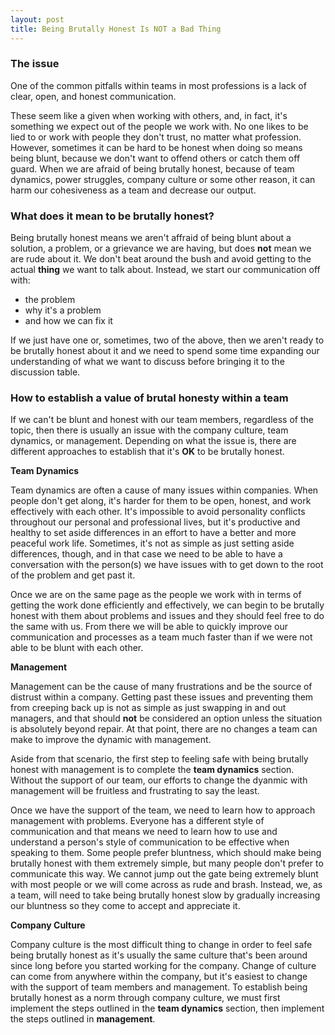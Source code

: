 ```yaml
---
layout: post
title: Being Brutally Honest Is NOT a Bad Thing
---
```


### The issue

One of the common pitfalls within teams in most professions is a lack of clear, open, and honest communication. 

These seem like a given when working with others, and, in fact, it's something we expect out of the people we work with. No one likes to be lied to or work with people they don't trust, no matter what profession. However, sometimes it can be hard to be honest when doing so means being blunt, because we don't want to offend others or catch them off guard. When we are afraid of being brutally honest, because of team dynamics, power struggles, company culture or some other reason, it can harm our cohesiveness as a team and decrease our output.

### What does it mean to be brutally honest? 
Being brutally honest means we aren't affraid of being blunt about a solution, a problem, or a grievance we are having, but does **not** mean we are rude about it. We don't beat around the bush and avoid getting to the actual **thing** we want to talk about. Instead, we start our communication off with:
* the problem 
* why it's a problem
* and how we can fix it
  
  
If we just have one or, sometimes, two of the above, then we aren't ready to be brutally honest about it and we need to spend some time expanding our understanding of what we want to discuss before bringing it to the discussion table.

### How to establish a value of brutal honesty within a team

If we can't be blunt and honest with our team members, regardless of the topic, then there is usually an issue with the company culture, team dynamics, or management. Depending on what the issue is, there are different approaches to establish that it's **OK** to be brutally honest.


**Team Dynamics**

Team dynamics are often a cause of many issues within companies. When people don't get along, it's harder for them to be open, honest, and work effectively with each other. It's impossible to avoid personality conflicts throughout our personal and professional lives, but it's productive and healthy to set aside differences in an effort to have a better and more peaceful work life. Sometimes, it's not as simple as just setting aside differences, though, and in that case we need to be able to have a conversation with the person(s) we have issues with to get down to the root of the problem and get past it. 

Once we are on the same page as the people we work with in terms of getting the work done efficiently and effectively, we can begin to be brutally honest with them about problems and issues and they should feel free to do the same with us. From there we will be able to quickly improve our communication and processes as a team much faster than if we were not able to be blunt with each other.

**Management**

Management can be the cause of many frustrations and be the source of distrust within a company. Getting past these issues and preventing them from creeping back up is not as simple as just swapping in and out managers, and that should **not** be considered an option unless the situation is absolutely beyond repair. At that point, there are no changes a team can make to improve the dynamic with management. 

Aside from that scenario, the first step to feeling safe with being brutally honest with management is to complete the **team dynamics** section. Without the support of our team, our efforts to change the dyanmic with management will be fruitless and frustrating to say the least. 

Once we have the support of the team, we need to learn how to approach management with problems. Everyone has a different style of communication and that means we need to learn how to use and understand a person's style of communication to be effective when speaking to them. Some people prefer bluntness, which should make being brutally honest with them extremely simple, but many people don't prefer to communicate this way. We cannot jump out the gate being extremely blunt with most people or we will come across as rude and brash. Instead, we, as a team, will need to take being brutally honest slow by gradually increasing our bluntness so they come to accept and appreciate it.

**Company Culture**

Company culture is the most difficult thing to change in order to feel safe being brutally honest as it's usually the same culture that's been around since long before you started working for the company. Change of culture can come from anywhere within the company, but it's easiest to change with the support of team members and management. To establish being brutally honest as a norm through company culture, we must first implement the steps outlined in the **team dynamics** section, then implement the steps outlined in **management**.
